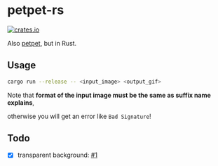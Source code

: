 # petpet-rs

[![crates.io](https://img.shields.io/crates/v/petpet.svg)](https://crates.io/crates/petpet)

Also [petpet](https://github.com/camprevail/pet-pet-gif/), but in Rust.

## Usage

```bash
cargo run --release -- <input_image> <output_gif>
```

Note that **format of the input image must be the same as suffix name explains**,

otherwise you will get an error like `Bad Signature`!

## Todo

- [x] transparent background: [#1](https://github.com/poly000/petpet-rs/issues/1)
